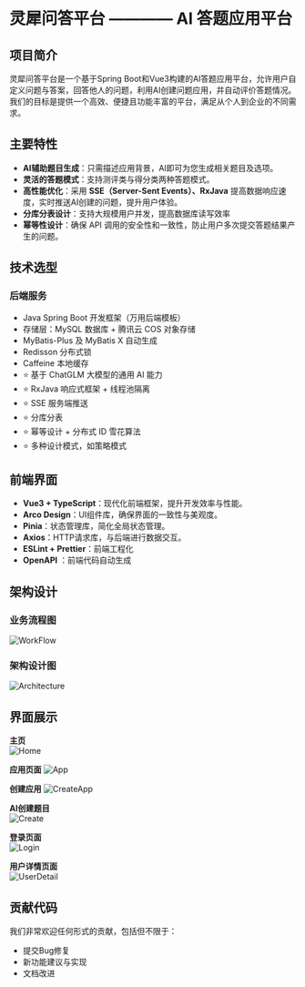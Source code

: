 # 灵犀问答平台 ———— AI 答题应用平台

## 项目简介

灵犀问答平台是一个基于Spring Boot和Vue3构建的AI答题应用平台，允许用户自定义问题与答案，回答他人的问题，利用AI创建问题应用，并自动评价答题情况。我们的目标是提供一个高效、便捷且功能丰富的平台，满足从个人到企业的不同需求。

## 主要特性

- **AI辅助题目生成**：只需描述应用背景，AI即可为您生成相关题目及选项。
- **灵活的答题模式**：支持测评类与得分类两种答题模式。
- **高性能优化**：采用 **SSE（Server-Sent Events）、RxJava** 提高数据响应速度，实时推送AI创建的问题，提升用户体验。
- **分库分表设计**：支持大规模用户并发，提高数据库读写效率  
- **幂等性设计**：确保 API 调用的安全性和一致性，防止用户多次提交答题结果产生的问题。

## 技术选型

### 后端服务

- Java Spring Boot 开发框架（万用后端模板）
- 存储层：MySQL 数据库 + 腾讯云 COS 对象存储
- MyBatis-Plus 及 MyBatis X 自动生成
- Redisson 分布式锁
- Caffeine 本地缓存
- ⭐️ 基于 ChatGLM 大模型的通用 AI 能力
- ⭐️ RxJava 响应式框架 + 线程池隔离
- ⭐️ SSE 服务端推送
- ⭐️ 分库分表
- ⭐️ 幂等设计 + 分布式 ID 雪花算法
- ⭐️ 多种设计模式，如策略模式

## 前端界面

- **Vue3 + TypeScript**：现代化前端框架，提升开发效率与性能。
- **Arco Design**：UI组件库，确保界面的一致性与美观度。
- **Pinia**：状态管理库，简化全局状态管理。
- **Axios**：HTTP请求库，与后端进行数据交互。
- **ESLint + Prettier**：前端工程化
- **OpenAPI** ：前端代码自动生成

## 架构设计

### 业务流程图

![WorkFlow](./mdimgs/WorkFlow.png)

### 架构设计图

![Architecture](./mdimgs/Architecture.png)

## 界面展示

**主页**  
![Home](./mdimgs/Home.png)

**应用页面**
![App](./mdimgs/App.png)

**创建应用**
![CreateApp](./mdimgs/CreateApp.png)

**AI创建题目**  
![Create](./mdimgs/Create.png)

**登录页面**  
![Login](./mdimgs/Login.png)

**用户详情页面**  
![UserDetail](./mdimgs/UserDetail.png)

## 贡献代码

我们非常欢迎任何形式的贡献，包括但不限于：

- 提交Bug修复
- 新功能建议与实现
- 文档改进

